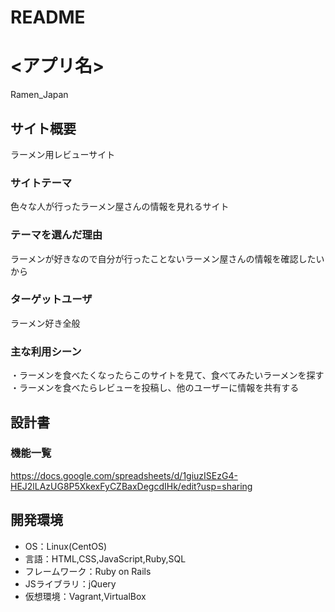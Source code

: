 # README

# <アプリ名>
Ramen_Japan
## サイト概要
ラーメン用レビューサイト

### サイトテーマ
色々な人が行ったラーメン屋さんの情報を見れるサイト

### テーマを選んだ理由
ラーメンが好きなので自分が行ったことないラーメン屋さんの情報を確認したいから

### ターゲットユーザ
ラーメン好き全般

### 主な利用シーン
・ラーメンを食べたくなったらこのサイトを見て、食べてみたいラーメンを探す
・ラーメンを食べたらレビューを投稿し、他のユーザーに情報を共有する

## 設計書

### 機能一覧
<https://docs.google.com/spreadsheets/d/1giuzISEzG4-HEJ2lLAzUG8P5XkexFyCZBaxDegcdIHk/edit?usp=sharing>

## 開発環境
- OS：Linux(CentOS)
- 言語：HTML,CSS,JavaScript,Ruby,SQL
- フレームワーク：Ruby on Rails
- JSライブラリ：jQuery
- 仮想環境：Vagrant,VirtualBox
